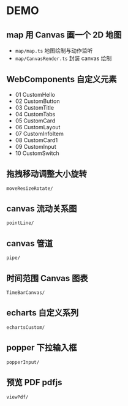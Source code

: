 # DEMO

## map 用 Canvas 画一个 2D 地图

- `map/map.ts` 地图绘制与动作监听
- `map/CanvasRender.ts` 封装 canvas 绘制

## WebComponents 自定义元素

- 01 CustomHello
- 02 CustomButton
- 03 CustomTitle
- 04 CustomTabs
- 05 CustomCard
- 06 CustomLayout
- 07 CustomInfoItem
- 08 CustomCard1
- 09 CustomInput
- 10 CustomSwitch

## 拖拽移动调整大小旋转

`moveResizeRotate/`

## canvas 流动关系图

`pointLine/`

## canvas 管道

`pipe/`

## 时间范围 Canvas 图表

`TimeBarCanvas/`

## echarts 自定义系列

`echartsCustom/`

## popper 下拉输入框

`popperInput/`

## 预览 PDF pdfjs

`viewPdf/`
